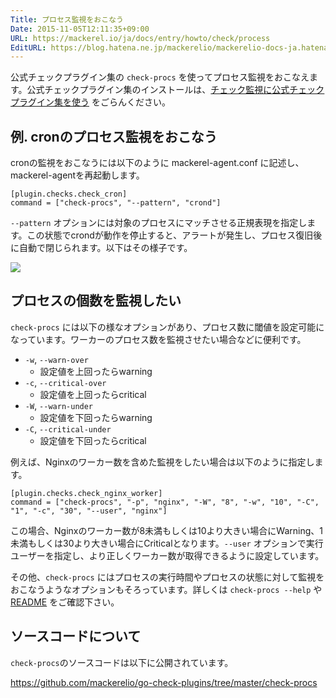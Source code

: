 ```yaml
---
Title: プロセス監視をおこなう
Date: 2015-11-05T12:11:35+09:00
URL: https://mackerel.io/ja/docs/entry/howto/check/process
EditURL: https://blog.hatena.ne.jp/mackerelio/mackerelio-docs-ja.hatenablog.mackerel.io/atom/entry/6653458415126986617
---
```


公式チェックプラグイン集の `check-procs` を使ってプロセス監視をおこなえます。公式チェックプラグイン集のインストールは、[チェック監視に公式チェックプラグイン集を使う](https://mackerel.io/ja/docs/entry/howto/mackerel-check-plugins) をごらんください。

## 例. cronのプロセス監視をおこなう

cronの監視をおこなうには以下のように mackerel-agent.conf に記述し、mackerel-agentを再起動します。

```config
[plugin.checks.check_cron]
command = ["check-procs", "--pattern", "crond"]
```

`--pattern` オプションには対象のプロセスにマッチさせる正規表現を指定します。この状態でcrondが動作を停止すると、アラートが発生し、プロセス復旧後に自動で閉じられます。以下はその様子です。

![](https://cdn-ak.f.st-hatena.com/images/fotolife/m/mackerelio/20151105/20151105163711.png)

## プロセスの個数を監視したい

`check-procs` には以下の様なオプションがあり、プロセス数に閾値を設定可能になっています。ワーカーのプロセス数を監視させたい場合などに便利です。

- `-w`, `--warn-over`
  - 設定値を上回ったらwarning
- `-c`, `--critical-over`
  - 設定値を上回ったらcritical
- `-W`, `--warn-under`
  - 設定値を下回ったらwarning
- `-C`, `--critical-under`
  - 設定値を下回ったらcritical

例えば、Nginxのワーカー数を含めた監視をしたい場合は以下のように指定します。

    [plugin.checks.check_nginx_worker]
    command = ["check-procs", "-p", "nginx", "-W", "8", "-w", "10", "-C", "1", "-c", "30", "--user", "nginx"]

この場合、Nginxのワーカー数が8未満もしくは10より大きい場合にWarning、1未満もしくは30より大きい場合にCriticalとなります。`--user` オプションで実行ユーザーを指定し、より正しくワーカー数が取得できるように設定しています。

その他、`check-procs` にはプロセスの実行時間やプロセスの状態に対して監視をおこなうようなオプションもそろっています。詳しくは `check-procs --help` や [README](https://github.com/mackerelio/go-check-plugins/blob/master/check-procs/README.md) をご確認下さい。

## ソースコードについて

`check-procs`のソースコードは以下に公開されています。

<https://github.com/mackerelio/go-check-plugins/tree/master/check-procs>
